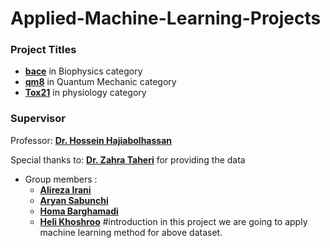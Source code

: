 # Applied-Machine-Learning-Projects
### Project Titles

- **[bace](https://github.com/hhaji/Applied-Machine-Learning/blob/master/Projects/Projects-Fall-2021/Data/bace.csv)** in Biophysics category
- **[qm8](https://github.com/hhaji/Applied-Machine-Learning/blob/master/Projects/Projects-Fall-2021/Data/qm8.csv)** in Quantum Mechanic category
- **[Tox21](https://github.com/hhaji/Applied-Machine-Learning/blob/master/Projects/Projects-Fall-2021/Data/tox21.csv)** in physiology category
### Supervisor
Professor: **[Dr. Hossein Hajiabolhassan](https://github.com/hhaji)**

Special thanks to: **[Dr. Zahra Taheri](https://github.com/zahta)**  for providing the data
- Group members :
    - **[Alireza Irani](https://github.com/Alirezairani1999)**
    - **[Aryan Sabunchi](https://github.com/ar1ans)**
    - **[Homa Barghamadi](https://github.com/homa1999)**
    - **[Heli Khoshroo](https://github.com/heliakhoshroo)**
#introduction
in this project we are going to apply machine learning method for above dataset. 


    
    
